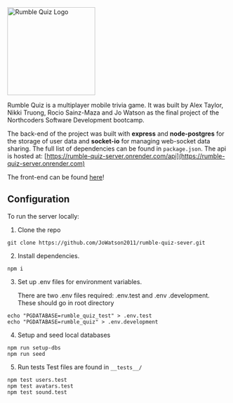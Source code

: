 <img src="https://github.com/nkytruong/rumble-quiz-app/blob/main/assets/Designer.jpeg?raw=true" alt="Rumble Quiz Logo" width="200"/>

Rumble Quiz is a multiplayer mobile trivia game. It was built by Alex Taylor, Nikki Truong, Rocio Sainz-Maza and Jo Watson as the final project of the Northcoders Software Development bootcamp.

The back-end of the project was built with **express** and **node-postgres** for the storage of user data and **socket-io** for managing web-socket data sharing. The full list of dependencies can be found in `package.json`.
The api is hosted at: [https://rumble-quiz-server.onrender.com/api](https://rumble-quiz-server.onrender.com)

The front-end can be found [here](https://github.com/JoWatson2011/rumble-quiz-app)!

## Configuration

To run the server locally:

1. Clone the repo

```
git clone https://github.com/JoWatson2011/rumble-quiz-sever.git
```

2. Install dependencies.

```
npm i
```

3. Set up .env files for environment variables.

   There are two .env files required: .env.test and .env .development. These
   should go in root directory

```
echo "PGDATABASE=rumble_quiz_test" > .env.test
echo "PGDATABASE=rumble_quiz" > .env.development
```

4. Setup and seed local databases

```
npm run setup-dbs
npm run seed
```

5. Run tests Test files are found in `__tests__/`

```
npm test users.test
npm test avatars.test
npm test sound.test
```
